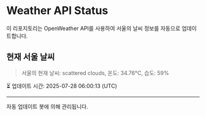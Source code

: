 
# Weather API Status

이 리포지토리는 OpenWeather API를 사용하여 서울의 날씨 정보를 자동으로 업데이트합니다.

## 현재 서울 날씨
> 서울의 현재 날씨: scattered clouds, 온도: 34.76°C, 습도: 59%

⏳ 업데이트 시간: 2025-07-28 06:00:13 (UTC)

---
자동 업데이트 봇에 의해 관리됩니다.
